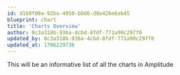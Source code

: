 ```yaml
---
id: d1b8f00a-92ba-4950-b0d6-d8e426e6ab45
blueprint: chart
title: 'Charts Overview'
author: 0c3a318b-936a-4cbd-8fdf-771a90c297f0
updated_by: 0c3a318b-936a-4cbd-8fdf-771a90c297f0
updated_at: 1706229736
---
```

This will be an informative list of all the charts in Amplitude